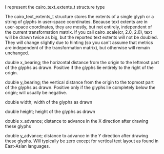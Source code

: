 I represent thecairo_text_extents_tstructure typeThe cairo_text_extents_t structure stores the extents of a single glyph or a string of glyphs in user-space coordinates. Because text extents are in user-space coordinates, they are mostly, but not entirely, independent of the current transformation matrix. If you call cairo_scale(cr, 2.0, 2.0), text will be drawn twice as big, but the reported text extents will not be doubled. They will change slightly due to hinting (so you can't assume that metrics are independent of the transformation matrix), but otherwise will remain unchanged.double x_bearing;	the horizontal distance from the origin to the leftmost part of the glyphs as drawn. Positive if the glyphs lie entirely to the right of the origin.double y_bearing;	the vertical distance from the origin to the topmost part of the glyphs as drawn. Positive only if the glyphs lie completely below the origin; will usually be negative.double width;	width of the glyphs as drawndouble height;	height of the glyphs as drawndouble x_advance;	distance to advance in the X direction after drawing these glyphsdouble y_advance;	distance to advance in the Y direction after drawing these glyphs. Will typically be zero except for vertical text layout as found in East-Asian languages.
